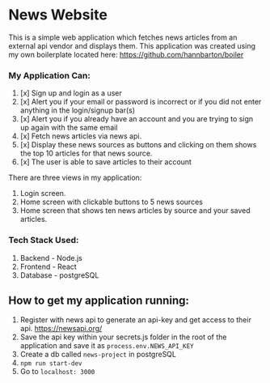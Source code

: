 # News Website
This is a simple web application which fetches news articles from an external api vendor and displays them. This application was created using my own boilerplate located here: https://github.com/hannbarton/boiler

### My Application Can:
1. [x] Sign up and login as a user
2. [x] Alert you if your email or password is incorrect or if you did not enter anything in the login/signup bar(s)
3. [x] Alert you if you already have an account and you are trying to sign up again with the same email
4. [x] Fetch news articles via news api.
5. [x] Display these news sources as buttons and clicking on them shows the top 10 articles for that news source.
6. [x] The user is able to save articles to their account

There are three views in my application:
1. Login screen.
2. Home screen with clickable buttons to 5 news sources
3. Home screen that shows ten news articles by source and your saved articles.

### Tech Stack Used:
1. Backend - Node.js
2. Frontend - React
3. Database - postgreSQL

## How to get my application running:
1. Register with news api to generate an api-key and get access to their api. https://newsapi.org/
2. Save the api key within your secrets.js folder in the root of the application and save it as `process.env.NEWS_API_KEY`
3. Create a db called `news-project` in postgreSQL
4. `npm run start-dev`
5. Go to `localhost: 3000`
